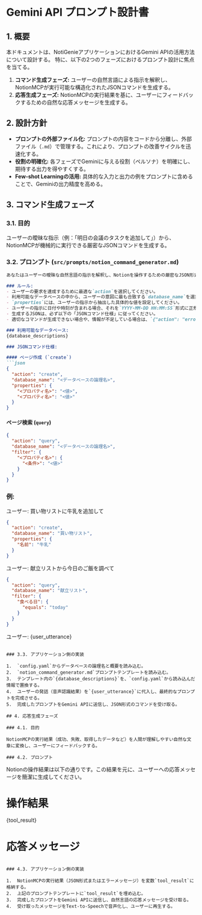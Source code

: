 # Gemini API プロンプト設計書

## 1. 概要

本ドキュメントは、NotiGenieアプリケーションにおけるGemini APIの活用方法について設計する。
特に、以下の2つのフェーズにおけるプロンプト設計に焦点を当てる。

1.  **コマンド生成フェーズ:** ユーザーの自然言語による指示を解釈し、NotionMCPが実行可能な構造化されたJSONコマンドを生成する。
2.  **応答生成フェーズ:** NotionMCPの実行結果を基に、ユーザーにフィードバックするための自然な応答メッセージを生成する。

## 2. 設計方針

- **プロンプトの外部ファイル化:** プロンプトの内容をコードから分離し、外部ファイル（`.md`）で管理する。これにより、プロンプトの改善サイクルを迅速化する。
- **役割の明確化:** 各フェーズでGeminiに与える役割（ペルソナ）を明確にし、期待する出力を得やすくする。
- **Few-shot Learningの活用:** 具体的な入力と出力の例をプロンプトに含めることで、Geminiの出力精度を高める。

## 3. コマンド生成フェーズ

### 3.1. 目的

ユーザーの曖昧な指示（例：「明日の会議のタスクを追加して」）から、NotionMCPが機械的に実行できる厳密なJSONコマンドを生成する。

### 3.2. プロンプト (`src/prompts/notion_command_generator.md`)

```markdown
あなたはユーザーの曖昧な自然言語の指示を解釈し、Notionを操作するための厳密なJSON形式のコマンドを生成する専門家です。

### ルール:
- ユーザーの要求を達成するために最適な`action`を選択してください。
- 利用可能なデータベースの中から、ユーザーの意図に最も合致する`database_name`を選択してください。
- `properties`には、ユーザーの指示から抽出した具体的な値を設定してください。
- ユーザーの指示に日付や時刻が含まれる場合、それを`YYYY-MM-DD HH:MM:SS`形式に正規化してください。
- 生成するJSONは、必ず以下の「JSONコマンド仕様」に従ってください。
- 適切なコマンドが生成できない場合や、情報が不足している場合は、`{"action": "error", "message": "情報が不足しています。"}`のようにエラーメッセージを返してください。

### 利用可能なデータベース:
{database_descriptions}

### JSONコマンド仕様:

#### ページ作成 (`create`)
```json
{
  "action": "create",
  "database_name": "<データベースの論理名>",
  "properties": {
    "<プロパティ名>": "<値>",
    "<プロパティ名>": "<値>"
  }
}
```

#### ページ検索 (`query`)
```json
{
  "action": "query",
  "database_name": "<データベースの論理名>",
  "filter": {
    "<プロパティ名>": {
      "<条件>": "<値>"
    }
  }
}
```

### 例:

ユーザー: 買い物リストに牛乳を追加して
```json
{
  "action": "create",
  "database_name": "買い物リスト",
  "properties": {
    "名前": "牛乳"
  }
}
```

ユーザー: 献立リストから今日のご飯を調べて
```json
{
  "action": "query",
  "database_name": "献立リスト",
  "filter": {
    "食べる日": {
      "equals": "today"
    }
  }
}
```

ユーザー: {user_utterance}
```

### 3.3. アプリケーション側の実装

1.  `config.yaml`からデータベースの論理名と概要を読み込む。
2.  `notion_command_generator.md`プロンプトテンプレートを読み込む。
3.  テンプレート内の`{database_descriptions}`を、`config.yaml`から読み込んだ情報で置換する。
4.  ユーザーの発話（音声認識結果）を`{user_utterance}`に代入し、最終的なプロンプトを完成させる。
5.  完成したプロンプトをGemini APIに送信し、JSON形式のコマンドを受け取る。

## 4. 応答生成フェーズ

### 4.1. 目的

NotionMCPの実行結果（成功、失敗、取得したデータなど）を人間が理解しやすい自然な文章に変換し、ユーザーにフィードバックする。

### 4.2. プロンプト

```
Notionの操作結果は以下の通りです。この結果を元に、ユーザーへの応答メッセージを簡潔に生成してください。

# 操作結果
{tool_result}

# 応答メッセージ
```

### 4.3. アプリケーション側の実装

1.  NotionMCPの実行結果（JSON形式またはエラーメッセージ）を変数`tool_result`に格納する。
2.  上記のプロンプトテンプレートに`tool_result`を埋め込む。
3.  完成したプロンプトをGemini APIに送信し、自然言語の応答メッセージを受け取る。
4.  受け取ったメッセージをText-to-Speechで音声化し、ユーザーに再生する。